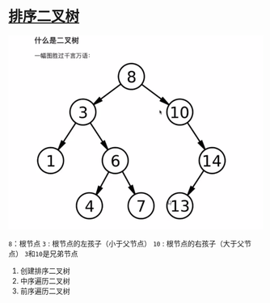 #  [排序二叉树](https://roy-lau.github.io/web_list/Sort-two-fork-tree)

<img src="imgs/why-two-fork-tree.png" alt="一张图解释排序二叉树"/>
 
`8`：根节点 
`3` : 根节点的左孩子（小于父节点）
`10` : 根节点的右孩子（大于父节点）
`3`和`10`是兄弟节点

1. 创建排序二叉树
2. 中序遍历二叉树
3. 前序遍历二叉树 